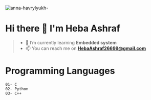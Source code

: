 ![anna-havrylyukh-](https://user-images.githubusercontent.com/115734048/213178656-726f1b12-bb51-474c-835b-afab72dcd4aa.gif)

# Hi there 👋 I'm Heba Ashraf

>- 🌱 I’m currently learning **Embedded system**
>- 📫 You can reach me on **HebaAshraf26699@gmail.com**

# Programming Languages 
```
01- C
02- Python
03- C++
```

